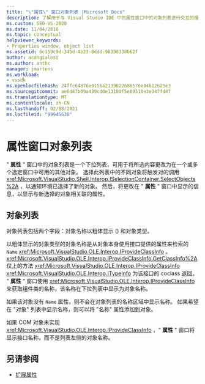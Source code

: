 ```yaml
---
title: "\"属性\" 窗口对象列表 |Microsoft Docs"
description: 了解用于与 Visual Studio IDE 中的属性窗口中的对象列表进行交互的接口。
ms.custom: SEO-VS-2020
ms.date: 11/04/2016
ms.topic: conceptual
helpviewer_keywords:
- Properties window, object list
ms.assetid: 6c159c9d-345d-4b23-8ddd-9839d338b62f
author: acangialosi
ms.author: anthc
manager: jmartens
ms.workload:
- vssdk
ms.openlocfilehash: 24ffc64876e015ba2139022698576e04b12625e3
ms.sourcegitcommit: ae6d47b09a439cd0e13180f5e89510e3e347fd47
ms.translationtype: MT
ms.contentlocale: zh-CN
ms.lasthandoff: 02/08/2021
ms.locfileid: "99945638"
---
```

# <a name="properties-window-object-list"></a>属性窗口对象列表
" **属性** " 窗口中的对象列表是一个下拉列表，可用于将所选内容更改为在一个或多个选定窗口中可用的其他对象。 选择此列表中的不同对象将触发对的调用 <xref:Microsoft.VisualStudio.Shell.Interop.ISelectionContainer.SelectObjects%2A> ，以通知环境已选择了新的对象。 然后，将更改在 " **属性** " 窗口中显示的信息，以显示与新选择的对象相关联的属性。

## <a name="the-object-list"></a>对象列表
 对象列表包括两个字段：对象名称以粗体显示 () 和对象类型。

 以粗体显示的对象类型的对象名称是从对象本身使用接口提供的属性来检索的 `Name` <xref:Microsoft.VisualStudio.OLE.Interop.IProvideClassInfo> 。 <xref:Microsoft.VisualStudio.OLE.Interop.IProvideClassInfo.GetClassInfo%2A>仅上的方法 <xref:Microsoft.VisualStudio.OLE.Interop.IProvideClassInfo> <xref:Microsoft.VisualStudio.OLE.Interop.ITypeInfo> 为该接口的 coclass 返回。 " **属性** " 窗口使用 <xref:Microsoft.VisualStudio.OLE.Interop.IProvideClassInfo> 来获取组件类的名称，该名称在下拉列表中显示为对象名称。

 如果该对象没有 `Name` 属性，则不会在对象列表的名称区域中显示名称。 如果希望在 "对象" 列表中显示名称，则可以将 "名称" 属性添加到对象。

 如果 COM 对象未实现 <xref:Microsoft.VisualStudio.OLE.Interop.IProvideClassInfo> ，" **属性** " 窗口将显示接口名称，而不是列表左侧的对象名称。

## <a name="see-also"></a>另请参阅
- [扩展属性](../../extensibility/internals/extending-properties.md)
